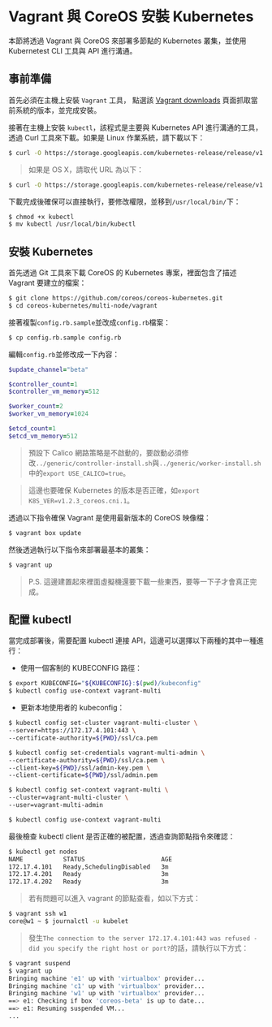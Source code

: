 # Vagrant 與 CoreOS 安裝 Kubernetes
本節將透過 Vagrant 與 CoreOS 來部署多節點的 Kubernetes 叢集，並使用 Kubernetest CLI 工具與 API 進行溝通。

## 事前準備
首先必須在主機上安裝 ```Vagrant``` 工具，
點選該 [Vagrant downloads](https://www.vagrantup.com/downloads.html) 頁面抓取當前系統的版本，並完成安裝。

接著在主機上安裝 ```kubectl```，該程式是主要與 Kubernetes API 進行溝通的工具，透過 Curl 工具來下載。如果是 Linux 作業系統，請下載以下：
```sh
$ curl -O https://storage.googleapis.com/kubernetes-release/release/v1.2.3/bin/linux/amd64/kubectl
```
> 如果是 OS X，請取代 URL 為以下：
```sh
$ curl -O https://storage.googleapis.com/kubernetes-release/release/v1.2.3/bin/darwin/amd64/kubectl
```

下載完成後確保可以直接執行，要修改權限，並移到```/usr/local/bin/```下：
```sh
$ chmod +x kubectl
$ mv kubectl /usr/local/bin/kubectl
```

## 安裝 Kubernetes
首先透過 Git 工具來下載 CoreOS 的 Kubernetes 專案，裡面包含了描述 Vagrant 要建立的檔案：
```sh
$ git clone https://github.com/coreos/coreos-kubernetes.git
$ cd coreos-kubernetes/multi-node/vagrant
```

接著複製```config.rb.sample```並改成```config.rb```檔案：
```sh
$ cp config.rb.sample config.rb
```

編輯```config.rb```並修改成一下內容：
```ruby
$update_channel="beta"

$controller_count=1
$controller_vm_memory=512

$worker_count=2
$worker_vm_memory=1024

$etcd_count=1
$etcd_vm_memory=512
```
> 預設下 Calico 網路策略是不啟動的，要啟動必須修改```../generic/controller-install.sh```與```../generic/worker-install.sh```中的```export USE_CALICO=true```。

> 這邊也要確保 Kubernetes 的版本是否正確，如```export K8S_VER=v1.2.3_coreos.cni.1```。

透過以下指令確保 Vagrant 是使用最新版本的 CoreOS 映像檔：
```sh
$ vagrant box update
```

然後透過執行以下指令來部署最基本的叢集：
```sh
$ vagrant up
```
> P.S. 這邊建置起來裡面虛擬機還要下載一些東西，要等一下子才會真正完成。

## 配置 kubectl
當完成部署後，需要配置 kubectl 連接 API，這邊可以選擇以下兩種的其中一種進行：
* 使用一個客制的 KUBECONFIG 路徑：
```sh
$ export KUBECONFIG="${KUBECONFIG}:$(pwd)/kubeconfig"
$ kubectl config use-context vagrant-multi
```

* 更新本地使用者的 kubeconfig：
```sh
$ kubectl config set-cluster vagrant-multi-cluster \
--server=https://172.17.4.101:443 \
--certificate-authority=${PWD}/ssl/ca.pem

$ kubectl config set-credentials vagrant-multi-admin \
--certificate-authority=${PWD}/ssl/ca.pem \
--client-key=${PWD}/ssl/admin-key.pem \
--client-certificate=${PWD}/ssl/admin.pem

$ kubectl config set-context vagrant-multi \
--cluster=vagrant-multi-cluster \
--user=vagrant-multi-admin

$ kubectl config use-context vagrant-multi
```

最後檢查 kubectl client 是否正確的被配置，透過查詢節點指令來確認：
```sh
$ kubectl get nodes
NAME           STATUS                     AGE
172.17.4.101   Ready,SchedulingDisabled   3m
172.17.4.201   Ready                      3m
172.17.4.202   Ready                      3m
```
> 若有問題可以進入 vagrant 的節點查看，如以下方式：
```sh
$ vagrant ssh w1
core@w1 ~ $ journalctl -u kubelet
```

> 發生```The connection to the server 172.17.4.101:443 was refused - did you specify the right host or port?```的話，請執行以下方式：
```sh
$ vagrant suspend
$ vagrant up
Bringing machine 'e1' up with 'virtualbox' provider...
Bringing machine 'c1' up with 'virtualbox' provider...
Bringing machine 'w1' up with 'virtualbox' provider...
==> e1: Checking if box 'coreos-beta' is up to date...
==> e1: Resuming suspended VM...
...
```
